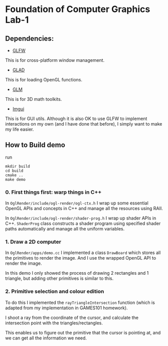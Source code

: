 # Foundation of Computer Graphics Lab-1

## Dependencies:

- [GLFW](https://www.glfw.org/)

This is for cross-platform window management.

- [GLAD](https://glad.dav1d.de/)

This is for loading OpenGL functions.

- [GLM](https://www.opengl.org/sdk/libs/GLM/)

This is for 3D math toolkits.

- [Imgui](https://github.com/ocornut/imgui)

This is for GUI utils. Although it is also OK to use GLFW to implement interactions on my own (and I have done that before), I simply
want to make my life easier.

## How to Build demo

run 
```
mkdir build
cd build
cmake ..
make demo
```


### 0. First things first: warp things in C++

In `OglRender/include/ogl-render/ogl-ctx.h` I wrap up some essential OpenGL APIs and concepts in C++ and manage all the
resources using RAII. 

In `OglRender/include/ogl-render/shader-prog.h` I wrap up shader APIs in C++. `ShaderProg` class constructs a shader program
using specified shader paths automatically and manage all the uniform variables.

### 1. Draw a 2D computer

In `OglRender/apps/demo.cc` I implemented a class `DrawBoard` which stores all the primitives to render the image. And I
use the wrapped OpenGL API to render the image.

In this demo I only showed the process of drawing 2 rectangles and 1 triangle, but adding other primitives is similar to this.

### 2. Primitive selection and colour edition

To do this I implemented the `rayTriangleIntersection` function (which is adapted from my implementation in GAMES101 homework).

I shoot a ray from the coordinate of the cursor, and calculate the intersection point with the triangles/rectangles.

This enables us to figure out the primitive that the cursor is pointing at, and we can get all the information we need.
